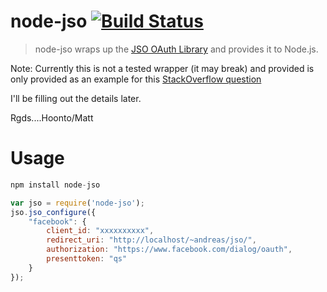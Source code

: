 # node-jso  [![Build Status](https://travis-ci.org/hoonto/node-jso.png)](https://travis-ci.org/hoonto/node-jso)

> node-jso wraps up the [JSO OAuth Library](https://github.com/andreassolberg/jso) and provides it to Node.js.

Note: Currently this is not a tested wrapper (it may break) and provided is only provided as an example for this [StackOverflow question](http://stackoverflow.com/questions/17360830/is-there-any-oauth2-module-for-node-js-that-offer-access-token-validation-withou)

I'll be filling out the details later.

Rgds....Hoonto/Matt

# Usage


``` js
npm install node-jso
```

``` js
var jso = require('node-jso');
jso.jso_configure({
    "facebook": {
        client_id: "xxxxxxxxxx",
        redirect_uri: "http://localhost/~andreas/jso/",
        authorization: "https://www.facebook.com/dialog/oauth",
        presenttoken: "qs"
    }
});
```


